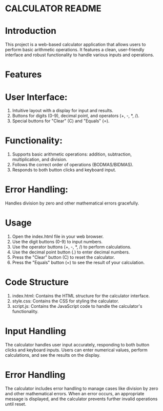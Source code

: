 # CALCULATOR README

# Introduction
This project is a web-based calculator application that allows users to perform basic arithmetic operations. It features a clean, user-friendly interface and robust functionality to handle various inputs and operations.

# Features

# User Interface:
1. Intuitive layout with a display for input and results.
2. Buttons for digits (0-9), decimal point, and operators (+, -, *, /).
3. Special buttons for "Clear" (C) and "Equals" (=).
# Functionality:
1. Supports basic arithmetic operations: addition, subtraction, multiplication, and division.
2. Follows the correct order of operations (BODMAS/BIDMAS).
3. Responds to both button clicks and keyboard input.
# Error Handling:
Handles division by zero and other mathematical errors gracefully.

# Usage
1. Open the index.html file in your web browser.
2. Use the digit buttons (0-9) to input numbers.
3. Use the operator buttons (+, -, *, /) to perform calculations.
4. Use the decimal point button (.) to enter decimal numbers.
5. Press the "Clear" button (C) to reset the calculator.
6. Press the "Equals" button (=) to see the result of your calculation.

# Code Structure
1. index.html: Contains the HTML structure for the calculator interface.
2. style.css: Contains the CSS for styling the calculator.
3. script.js: Contains the JavaScript code to handle the calculator's functionality.

# Input Handling
The calculator handles user input accurately, responding to both button clicks and keyboard inputs. Users can enter numerical values, perform calculations, and see the results on the display.

# Error Handling
The calculator includes error handling to manage cases like division by zero and other mathematical errors. When an error occurs, an appropriate message is displayed, and the calculator prevents further invalid operations until reset.
